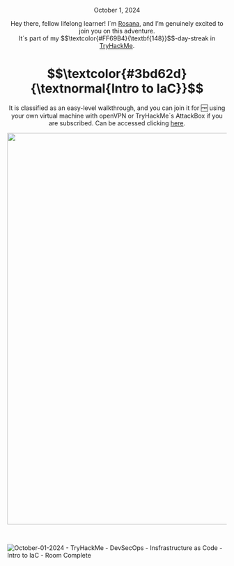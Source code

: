 
<p align="center">October 1, 2024</p>
<p align="center">Hey there, fellow lifelong learner! I´m <a href="https://www.linkedin.com/in/rosanafssantos/">Rosana</a>, and I’m genuinely excited to join you on this adventure.<br>
It´s part of my $$\textcolor{#FF69B4}{\textbf{148}}$$-day-streak in  <a href="https://tryhackme.com">TryHackMe</a>.</p>

<h1 align="center">
  $$\textcolor{#3bd62d}{\textnormal{Intro to IaC}}$$
</h1>
<p align="center">It is classified as an easy-level walkthrough, and you can join it for 🆓 using your own virtual machine with openVPN or TryHackMe´s AttackBox if you are subscribed. Can be accessed clicking <a href="https://tryhackme.com/room/introtoiac">here</a>.</p> 
                                                              
<p align="center">
  <img width="900px" src="https://github.com/user-attachments/assets/390455ac-6970-44af-afb4-4f33b40effc6">
</p>

<br>


![October-01-2024 - TryHackMe - DevSecOps - Insfrastructure as Code - Intro to IaC - Room Complete](https://github.com/user-attachments/assets/49d69876-0bb1-47b6-8168-db353a598cb1)

